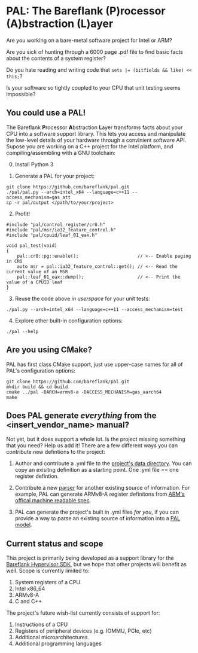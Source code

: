 # PAL: The Bareflank (P)rocessor (A)bstraction (L)ayer

Are you working on a bare-metal software project for Intel or ARM?

Are you sick of hunting through a 6000 page .pdf file to find basic facts about the contents of a system register?

Do you hate reading and writing code that ```sets |= (bitfields && like) << this;```?

Is your software so tightly coupled to your CPU that unit testing seems impossible?

## You could use a PAL!

The Bareflank **P**rocessor **A**bstraction **L**ayer transforms facts about your CPU into a software support library. This lets you access and manipulate the low-level details of your hardware through a convinient software API. Supose you are working on a C++ project for the Intel platform, and compiling/assembling with a GNU toolchain:

0. Install Python 3

1. Generate a PAL for your project:

```
git clone https://github.com/bareflank/pal.git
./pal/pal.py --arch=intel_x64 --language=c++11 --access_mechanism=gas_att
cp -r pal/output </path/to/your/project>
```

2. Profit!

```
#include "pal/control_register/cr0.h"
#include "pal/msr/ia32_feature_control.h"
#include "pal/cpuid/leaf_01_eax.h"

void pal_test(void)
{
    pal::cr0::pg::enable();                      // <-- Enable paging in CR0
    auto msr = pal::ia32_feature_control::get(); // <-- Read the current value of an MSR
    pal::leaf_01_eax::dump();                    // <-- Print the value of a CPUID leaf
}

```

3. Reuse the code above *in userspace* for your unit tests:

```
./pal.py --arch=intel_x64 --language=c++11 --access_mechanism=test
```

4. Explore other built-in configuration options:

```
./pal --help
```

## Are you using CMake?

PAL has first class CMake support, just use upper-case names for all of PAL's configuration options:

```
git clone https://github.com/bareflank/pal.git
mkdir build && cd build
cmake ../pal -DARCH=armv8-a -DACCESS_MECHANISM=gas_aarch64
make
```

## Does PAL generate *everything* from the \<insert_vendor_name\> manual?
Not yet, but it does support a whole lot. Is the project missing something that you need? Help us add it! There are a few different ways you can contribute new defintions to the project:

1) Author and contribute a .yml file to the [project's data directory](data). You can copy an exisitng definition as a starting point. One .yml file == one register defintion.

2) Contribute a new [parser](pal/parser) for another existing source of information. For example, PAL can generate ARMv8-A register definitons from [ARM's offical machine readable spec](https://developer.arm.com/architectures/cpu-architecture/a-profile/exploration-tools).

3) PAL can generate the project's built in .yml files *for you*, if you can provide a way to parse an existing source of information into a [PAL model](pal/model). 


## Current status and scope

This project is primarily being developed as a support library for the [Bareflank Hypervisor SDK](https://github.com/bareflank/hypervisor), but we hope that other projects will benefit as well. Scope is currently limited to:

1. System registers of a CPU.
2. Intel x86_64
3. ARMv8-A
4. C and C++

The project's future wish-list currently consists of support for:

1. Instructions of a CPU
2. Registers of peripheral devices (e.g. IOMMU, PCIe, etc)
3. Additional microarchitectures
4. Additional programming languages
